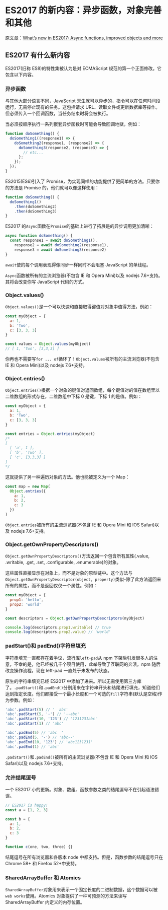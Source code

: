 # ES2017 的新内容：异步函数，对象完善和其他

原文章：[What’s new in ES2017: Async functions, improved objects and more](https://www.sitepoint.com/es2017-whats-new/)

## ES2017 有什么新内容

ES2017(旧称 ES8)的特性集被认为是对 ECMAScript 规范的第一个正面修改。它包含以下内容。

### 异步函数

与其他大部分语言不同，JavaScript 天生就可以异步的，指令可以在任何时间段运行，无需停止现有的任务。这包括请求 URL、读取文件或更新数据库等操作。但必须传入一个回调函数，当任务结束时将会被执行。

当必须按顺序执行一系列嵌套异步函数时可能会导致回调地狱，例如：

```js
function doSomething() {
  doSomething1((response1) => {
    doSomething2(response1, (response2) => {
      doSomething3(response2, (response3) => {
        // etc...
      };
    });
  });
}
```

ES2015(ES6)引入了 Promise，为实现同样的功能提供了更简单的方法。只要你的方法是 Promise 的，他们就可以像这样使用：

```js
function doSomething() {
  doSomething1()
    .then(doSomething2)
    .then(doSomething3)
}
```

ES2017 的`Async`函数在`Promise`的基础上进行了拓展是的异步调用更加清晰：

```js
async function doSomething() {
  const response1 = await doSomething1(),
    response2 = await doSomething2(response1),
    response3 = await doSomething3(response2)
}
```

`await`使的每个调用表现得像同步一样同时不会阻塞 JavaScript 的单线程。

`Async`函数被所有的主流浏览器(不包含 IE 和 Opera Mini)以及 nodejs 7.6+支持。其将会改变你写 JavaScript 代码的方式。

### Object.values()

`Object.values()`是一个可以快速和直接取得键值对对象中值得方法，例如：

```js
const myObject = {
  a: 1,
  b: 'Two',
  c: [3, 3, 3]
}

const values = Object.values(myObject)
// [ 1, 'Two', [3,3,3] ]
```

你再也不需要写`for ... of`循环了！`Object.values`被所有的主流浏览器(不包含 IE 和 Opera Mini)以及 nodejs 7.6+支持。

### Object.entries()

`Object.entries()`根据一个对象的键值对返回数组，每个键值对的值在数组里以二维数组的形式存在，二维数组中下标 0 是键，下标 1 的是值。例如：

```js
const myObject = {
  a: 1,
  b: 'Two',
  c: [3, 3, 3]
}

const entries = Object.entries(myObject)
/*
[
  [ 'a', 1 ],
  [ 'b', 'Two' ],
  [ 'c', [3,3,3] ]
]
*/
```

这就提供了另一种遍历对象的方法。他也能被定义为一个 Map：

```js
const map = new Map(
  Object.entries({
    a: 1,
    b: 2,
    c: 3
  })
)
```

`Object.entries`被所有的主流浏览器(不包含 IE 和 Opera Mini 和 IOS Safari)以及 nodejs 7.6+支持。

### Object.getOwnPropertyDescriptors()

`Object.getOwnPropertyDescriptors()`方法返回一个包含所有属性(.value, .writable, .get, .set, .configurable, .enumerable)的对象。

这些属性直接显示在对象上，而不是对象的原型链中。这个方法与`Object.getOwnPropertyDescriptor(object, property)`类似-除了此方法返回来所有的属性，而不是返回仅仅一个属性。例如：

```js
const myObject = {
  prop1: 'hello',
  prop2: 'world'
}

const descriptors = Object.getOwnPropertyDescriptors(myObject)

console.log(descriptors.prop1.writable) // true
console.log(descriptors.prop2.value) // 'world'
```

### padStart()和 padEnd()字符串填充

字符串填充一直都存在着争议，流行库`left-pad`从 npm 下架后引发很多人的注意，不幸的是，他已经被几千个项目使用，此举导致了互联网的奔溃。npm 随后改变操作流程，现在 left-pad 一直处于未发布的状态。

原生的字符串填充已经 ES2017 中添加了进来。所以无需使用第三方库了。`.padStart()`和`.padEnd()`分别用来在字符串开头和结尾进行填充，知道他们达到指定长度。他们都接受一个最小长度和一个可选的`fill`字符串(默认是空格)作为参数。例如：

```js
'abc'.padStart(5) // '  abc'
'abc'.padStart(5, '-') // '--abc'
'abc'.padStart(10, '123') // '1231231abc'
'abc'.padStart(1) // 'abc'

'abc'.padEnd(5) // 'abc  '
'abc'.padEnd(5, '-') // 'abc--'
'abc'.padEnd(10, '123') // 'abc1231231'
'abc'.padEnd(1) // 'abc'
```

`.padStart()`和`.padEnd()`被所有的主流浏览器(不包含 IE 和 Opera Mini 和 IOS Safari)以及 nodejs 7.6+支持。

### 允许结尾逗号

一个 ES2017 小的更新。对象、数组、函数参数之类的结尾逗号不在引起语法错误。

```js
// ES2017 is happy!
const a = [1, 2, 3]

const b = {
  a: 1,
  b: 2,
  c: 3
}

function c(one, two, three) {}
```

结尾逗号在所有浏览器和各版本 node 中都支持。但是，函数参数的结尾逗号只在 Chrome 58+ 和 Firefox 52+中支持。

### SharedArrayBuffer 和 Atomics

`SharedArrayBuffer`对象用来表示一个固定长度的二进制数据，这个数据可以被`web works`使用。Atomics 对象提供了一种可预测的方法来读写 SharedArrayBuffer 内定义的内存位置。
